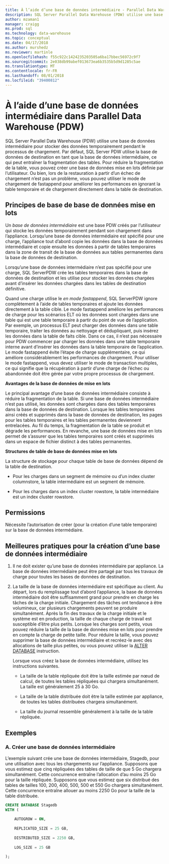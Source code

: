 ```yaml
---
title: À l’aide d’une base de données intermédiaire - Parallel Data Warehouse | Microsoft Docs
description: SQL Server Parallel Data Warehouse (PDW) utilise une base de données intermédiaire pour stocker des données temporairement pendant le processus de chargement.
author: mzaman1
manager: craigg
ms.prod: sql
ms.technology: data-warehouse
ms.topic: conceptual
ms.date: 04/17/2018
ms.author: murshedz
ms.reviewer: martinle
ms.openlocfilehash: f55c922c1424235203505a6ba17bbec56972c9f7
ms.sourcegitcommit: 2e038db99abef013673ea6b3535b5d9d1285c5ae
ms.translationtype: MT
ms.contentlocale: fr-FR
ms.lasthandoff: 08/01/2018
ms.locfileid: "39400812"
---
```

# <a name="using-a-staging-database-in-parallel-data-warehouse-pdw"></a>À l’aide d’une base de données intermédiaire dans Parallel Data Warehouse (PDW)
SQL Server Parallel Data Warehouse (PDW) utilise une base de données intermédiaire pour stocker des données temporairement pendant le processus de chargement. Par défaut, SQL Server PDW utilise la base de données de destination en tant que la base de données intermédiaire, ce qui peut entraîner la fragmentation des tables. Pour réduire la fragmentation de la table, vous pouvez créer une base de données mise en lots définie par l’utilisateur. Ou bien, lors de la restauration à partir d’un échec de chargement n’est pas un problème, vous pouvez utiliser le mode de chargement de fastappend pour améliorer les performances en ignorant la table temporaire et de chargement directement dans la table de destination.  
  
## <a name="StagingDatabase"></a>Principes de base de base de données mise en lots  
Un *base de données intermédiaire* est une base PDW créés par l’utilisateur qui stocke les données temporairement pendant son chargement dans l’appliance. Lorsqu’une base de données intermédiaire est spécifié pour une charge, l’appliance tout d’abord copie les données dans la base de données intermédiaire et copie ensuite les données à partir de tables temporaires dans la zone de transit de la base de données aux tables permanentes dans la base de données de destination.  
  
Lorsqu’une base de données intermédiaire n’est pas spécifié pour une charge, SQL ServerPDW crée les tables temporaires dans la base de données de destination et les utilise pour stocker les données chargées avant d’insérer les données chargées dans les tables de destination définitive.  
  
Quand une charge utilise le *en mode fastappend*, SQL ServerPDW ignore complètement à l’aide de tables temporaires et ajoute les données directement à la table cible. Le mode fastappend améliore les performances de charge pour les scénarios ELT où les données sont chargées dans une table qui est une table temporaire à partir du point de vue de l’application. Par exemple, un processus ELT peut charger des données dans une table temporaire, traiter les données au nettoyage et dédupliquant, puis insérez les données dans la table de faits cible. Dans ce cas, il n’est pas nécessaire pour PDW commencer par charger les données dans une table temporaire interne avant d’insérer les données dans la table temporaire de l’application. Le mode fastappend évite l’étape de charge supplémentaire, ce qui améliore considérablement les performances de chargement. Pour utiliser le mode fastappend, vous devez utiliser le mode de transaction multiples, ce qui signifie que la récupération à partir d’une charge de l’échec ou abandonnée doit être gérée par votre propre processus de chargement.  
  
**Avantages de la base de données de mise en lots**  
  
Le principal avantage d’une base de données intermédiaire consiste à réduire la fragmentation de la table. Si une base de données intermédiaire n’est pas utilisé, les données sont chargées dans des tables temporaires dans la base de données de destination. Lorsque les tables temporaires ainsi créés et supprimés dans la base de données de destination, les pages pour les tables temporaires et les tables permanentes deviennent entrelacées. Au fil du temps, la fragmentation de la table se produit et dégrade les performances. En revanche, une base de données mise en lots permet de s’assurer que les tables temporaires sont créés et supprimés dans un espace de fichier distinct à des tables permanentes.  
  
**Structures de table de base de données mise en lots**  
  
La structure de stockage pour chaque table de base de données dépend de la table de destination.  
  
-   Pour les charges dans un segment de mémoire ou d’un index cluster columnstore, la table intermédiaire est un segment de mémoire.  
  
-   Pour les charges dans un index cluster rowstore, la table intermédiaire est un index cluster rowstore.  
  
## <a name="Permissions"></a>Permissions  
Nécessite l’autorisation de créer (pour la création d’une table temporaire) sur la base de données intermédiaire. 

<!-- MISSING LINKS

For more information, see [Grant Permissions to load data](grant-permissions-to-load-data.md).  

-->
  
## <a name="CreatingStagingDatabase"></a>Meilleures pratiques pour la création d’une base de données intermédiaire  
  
1.  Il ne doit exister qu’une base de données intermédiaire par appliance. La base de données intermédiaire peut être partagé par tous les travaux de charge pour toutes les bases de données de destination.  
  
2.  La taille de la base de données intermédiaire est spécifique au client. Au départ, lors du remplissage tout d’abord l’appliance, la base de données intermédiaire doit être suffisamment grand pour prendre en charge les tâches de la charge initiale. Chargement des tâches ont tendance à être volumineux, car plusieurs chargements peuvent se produire simultanément. Après la fin des travaux de la charge initiale et le système est en production, la taille de chaque charge de travail est susceptible d’être plus petits. Lorsque les charges sont petits, vous pouvez réduire la taille de la base de données mise en lots pour prendre en compte la charge de petite taille. Pour réduire la taille, vous pouvez supprimer la base de données intermédiaire et recréez-le avec des allocations de taille plus petites, ou vous pouvez utiliser la [ALTER DATABASE](../t-sql/statements/alter-database-transact-sql.md?tabs=sqlpdw) instruction.  
  
    Lorsque vous créez la base de données intermédiaire, utilisez les instructions suivantes.  
  
    -   La taille de la table répliquée doit être la taille estimée par nœud de calcul, de toutes les tables répliquées qui chargera simultanément. La taille est généralement 25 à 30 Go.  
  
    -   La taille de la table distribuée doit être la taille estimée par appliance, de toutes les tables distribuées chargera simultanément.  
  
    -   La taille du journal ressemble généralement à la taille de la table répliquée.  
  
## <a name="Examples"></a>Exemples  
  
### <a name="a-create-a-staging-database"></a>A. Créer une base de données intermédiaire 
L’exemple suivant crée une base de données intermédiaire, Stagedb, pour une utilisation avec tous les chargements sur l’appliance. Supposons que vous estimez que cinq répliquées des tables de taille de que 5 Go chargera simultanément. Cette concurrence entraîne l’allocation d’au moins 25 Go pour la taille répliquée. Supposons que vous estimez que six distribué des tables de tailles 100, 200, 400, 500, 500 et 550 Go chargera simultanément. Cette concurrence entraîne allouer au moins 2250 Go pour la taille de la table distribuée.  
  
```sql  
CREATE DATABASE Stagedb  
WITH (  
  
    AUTOGROW = ON,  
  
    REPLICATED_SIZE = 25 GB,  
  
    DISTRIBUTED_SIZE = 2250 GB,  
  
    LOG_SIZE = 25 GB  
  
);  
```  

<!-- MISSING LINKS
 
## See Also  
[Common metadata query examples](metadata-query-examples.md)  

-->
  

